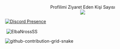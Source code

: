  <p align="center"> 
 Profilimi Ziyaret Eden Kişi Sayısı<br>
  <img src="https://profile-counter.glitch.me/ElbaNrosSS/count.svg"/>



[![Discord Presence](https://lanyard.cnrad.dev/api/924646646564933642)](https://discord.com/users/924646646564933642)

<p>&nbsp;<img align="center" src="https://github-readme-stats.vercel.app/api?username=ElbaNrossSS&show_icons=true&theme=dracula&locale=en" alt="ElbaNrossSS" /></p>

![github-contribution-grid-snake](https://user-images.githubusercontent.com/106864876/179424426-29262e35-ab7b-4701-8ce3-8ed7db3d592b.svg)
